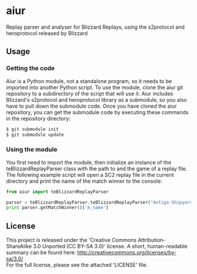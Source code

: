 aiur
====

Replay parser and analyser for Blizzard Replays, using the s2protocol and heroprotocol released by Blizzard

## Usage

### Getting the code

Aiur is a Python module, not a standalone program, so it needs to be imported
into another Python script. To use the module, clone the aiur git repository
to a subdirectory of the script that will use it. Aiur includes Blizzard's
s2protocol and heroprotocol library as a submodule, so you also have to pull down the submodule
code. Once you have cloned the aiur repository, you can get the submodule code
by executing these commands in the repository directory:

```bash
$ git submodule init
$ git submodule update
```

### Using the module

You first need to import the module, then initialize an instance of the 
teBlizzardReplayParser class with the path to and the game of a replay file.  The following
example script will open a SC2 replay file in the current directory and print the
name of the match winner to the console:

```python
from aiur import teBlizzardReplayParser

parser = teBlizzardReplayParser.teBlizzardReplayParser("Antiga Shipyard.SC2Replay", "sc2")
print parser.getMatchWinner()['m_name']
```

## License

This project is released under the 'Creative Commons Attribution-ShareAlike 3.0
Unported (CC BY-SA 3.0)' license. A short, human-readable summary can be found
here: http://creativecommons.org/licenses/by-sa/3.0/<br />
For the full license, please see the attached 'LICENSE' file.
